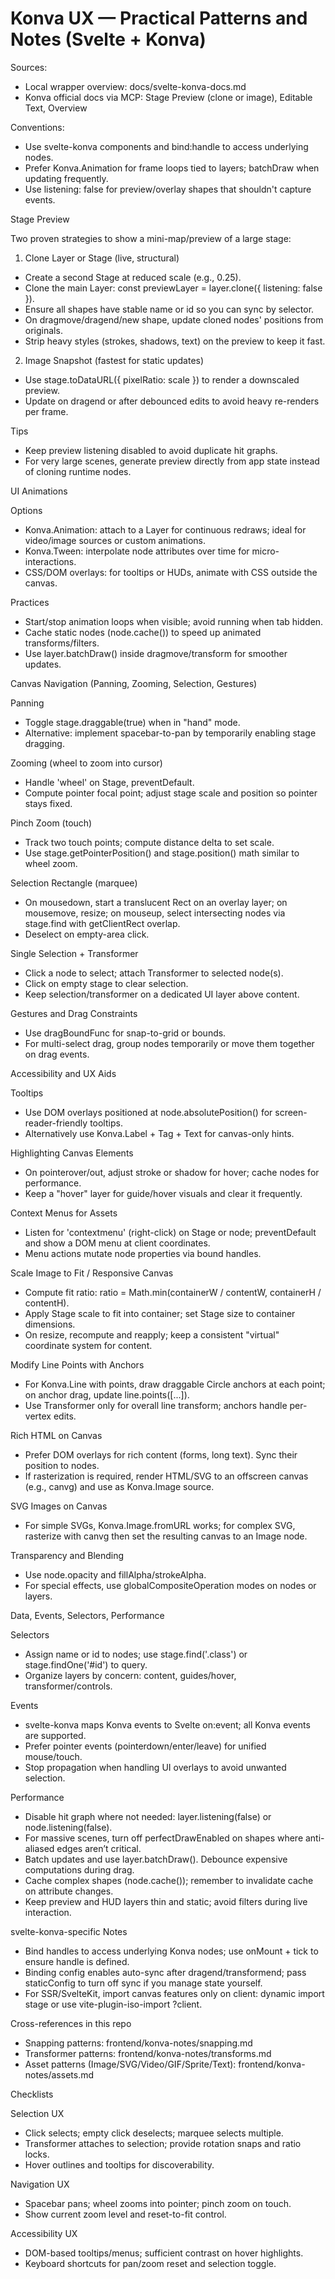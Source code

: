 # Konva UX — Practical Patterns and Notes (Svelte + Konva)

Sources:
- Local wrapper overview: docs/svelte-konva-docs.md
- Konva official docs via MCP: Stage Preview (clone or image), Editable Text, Overview

Conventions:
- Use svelte-konva components and bind:handle to access underlying nodes.
- Prefer Konva.Animation for frame loops tied to layers; batchDraw when updating frequently.
- Use listening: false for preview/overlay shapes that shouldn't capture events.

Stage Preview

Two proven strategies to show a mini-map/preview of a large stage:

1) Clone Layer or Stage (live, structural)
- Create a second Stage at reduced scale (e.g., 0.25).
- Clone the main Layer: const previewLayer = layer.clone({ listening: false }).
- Ensure all shapes have stable name or id so you can sync by selector.
- On dragmove/dragend/new shape, update cloned nodes' positions from originals.
- Strip heavy styles (strokes, shadows, text) on the preview to keep it fast.

2) Image Snapshot (fastest for static updates)
- Use stage.toDataURL({ pixelRatio: scale }) to render a downscaled preview.
- Update on dragend or after debounced edits to avoid heavy re-renders per frame.

Tips
- Keep preview listening disabled to avoid duplicate hit graphs.
- For very large scenes, generate preview directly from app state instead of cloning runtime nodes.

UI Animations

Options
- Konva.Animation: attach to a Layer for continuous redraws; ideal for video/image sources or custom animations.
- Konva.Tween: interpolate node attributes over time for micro-interactions.
- CSS/DOM overlays: for tooltips or HUDs, animate with CSS outside the canvas.

Practices
- Start/stop animation loops when visible; avoid running when tab hidden.
- Cache static nodes (node.cache()) to speed up animated transforms/filters.
- Use layer.batchDraw() inside dragmove/transform for smoother updates.

Canvas Navigation (Panning, Zooming, Selection, Gestures)

Panning
- Toggle stage.draggable(true) when in "hand" mode.
- Alternative: implement spacebar-to-pan by temporarily enabling stage dragging.

Zooming (wheel to zoom into cursor)
- Handle 'wheel' on Stage, preventDefault.
- Compute pointer focal point; adjust stage scale and position so pointer stays fixed.

Pinch Zoom (touch)
- Track two touch points; compute distance delta to set scale.
- Use stage.getPointerPosition() and stage.position() math similar to wheel zoom.

Selection Rectangle (marquee)
- On mousedown, start a translucent Rect on an overlay layer; on mousemove, resize; on mouseup, select intersecting nodes via stage.find with getClientRect overlap.
- Deselect on empty-area click.

Single Selection + Transformer
- Click a node to select; attach Transformer to selected node(s).
- Click on empty stage to clear selection.
- Keep selection/transformer on a dedicated UI layer above content.

Gestures and Drag Constraints
- Use dragBoundFunc for snap-to-grid or bounds.
- For multi-select drag, group nodes temporarily or move them together on drag events.

Accessibility and UX Aids

Tooltips
- Use DOM overlays positioned at node.absolutePosition() for screen-reader-friendly tooltips.
- Alternatively use Konva.Label + Tag + Text for canvas-only hints.

Highlighting Canvas Elements
- On pointerover/out, adjust stroke or shadow for hover; cache nodes for performance.
- Keep a "hover" layer for guide/hover visuals and clear it frequently.

Context Menus for Assets
- Listen for 'contextmenu' (right-click) on Stage or node; preventDefault and show a DOM menu at client coordinates.
- Menu actions mutate node properties via bound handles.

Scale Image to Fit / Responsive Canvas
- Compute fit ratio: ratio = Math.min(containerW / contentW, containerH / contentH).
- Apply Stage scale to fit into container; set Stage size to container dimensions.
- On resize, recompute and reapply; keep a consistent "virtual" coordinate system for content.

Modify Line Points with Anchors
- For Konva.Line with points, draw draggable Circle anchors at each point; on anchor drag, update line.points([...]).
- Use Transformer only for overall line transform; anchors handle per-vertex edits.

Rich HTML on Canvas
- Prefer DOM overlays for rich content (forms, long text). Sync their position to nodes.
- If rasterization is required, render HTML/SVG to an offscreen canvas (e.g., canvg) and use as Konva.Image source.

SVG Images on Canvas
- For simple SVGs, Konva.Image.fromURL works; for complex SVG, rasterize with canvg then set the resulting canvas to an Image node.

Transparency and Blending
- Use node.opacity and fillAlpha/strokeAlpha.
- For special effects, use globalCompositeOperation modes on nodes or layers.

Data, Events, Selectors, Performance

Selectors
- Assign name or id to nodes; use stage.find('.class') or stage.findOne('#id') to query.
- Organize layers by concern: content, guides/hover, transformer/controls.

Events
- svelte-konva maps Konva events to Svelte on:event; all Konva events are supported.
- Prefer pointer events (pointerdown/enter/leave) for unified mouse/touch.
- Stop propagation when handling UI overlays to avoid unwanted selection.

Performance
- Disable hit graph where not needed: layer.listening(false) or node.listening(false).
- For massive scenes, turn off perfectDrawEnabled on shapes where anti-aliased edges aren’t critical.
- Batch updates and use layer.batchDraw(). Debounce expensive computations during drag.
- Cache complex shapes (node.cache()); remember to invalidate cache on attribute changes.
- Keep preview and HUD layers thin and static; avoid filters during live interaction.

svelte-konva-specific Notes
- Bind handles to access underlying Konva nodes; use onMount + tick to ensure handle is defined.
- Binding config enables auto-sync after dragend/transformend; pass staticConfig to turn off sync if you manage state yourself.
- For SSR/SvelteKit, import canvas features only on client: dynamic import stage or use vite-plugin-iso-import ?client.

Cross-references in this repo
- Snapping patterns: frontend/konva-notes/snapping.md
- Transformer patterns: frontend/konva-notes/transforms.md
- Asset patterns (Image/SVG/Video/GIF/Sprite/Text): frontend/konva-notes/assets.md

Checklists

Selection UX
- Click selects; empty click deselects; marquee selects multiple.
- Transformer attaches to selection; provide rotation snaps and ratio locks.
- Hover outlines and tooltips for discoverability.

Navigation UX
- Spacebar pans; wheel zooms into pointer; pinch zoom on touch.
- Show current zoom level and reset-to-fit control.

Accessibility UX
- DOM-based tooltips/menus; sufficient contrast on hover highlights.
- Keyboard shortcuts for pan/zoom reset and selection toggle.